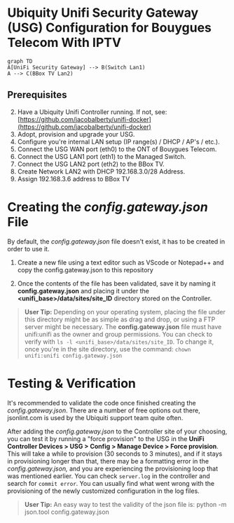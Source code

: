 # Ubiquity Unifi Security Gateway (USG) Configuration for Bouygues Telecom With IPTV

```mermaid
graph TD
A[UniFi Security Gateway] --> B(Switch Lan1)
A --> C(BBox TV Lan2)
```

## Prerequisites

2.  Have a Ubiquity Unifi Controller running. If not, see: [https://github.com/jacobalberty/unifi-docker](https://github.com/jacobalberty/unifi-docker)
3.  Adopt, provision and upgrade your USG.
4.  Configure you're internal LAN setup (IP range(s) / DHCP / AP's / etc.).
5.  Connect the USG WAN port (eth0) to the ONT of Bouygues Telecom.
6.  Connect the USG LAN1 port (eth1) to the Managed Switch.
7. Connect the USG LAN2 port (eth2) to the BBox TV.
8. Create Network LAN2 with DHCP 192.168.3.0/28 Address.
9. Assign 192.168.3.6 address to BBox TV

# Creating the _config.gateway.json_ File

By default, the _config.gateway.json_ file doesn't exist, it has to be created in order to use it.

1. Create a new file using a text editor such as VScode or Notepad++ and copy the config.gateway.json to this repository

2. Once the contents of the file has been validated, save it by naming it **config.gateway.json** and placing it under the **<unifi_base>/data/sites/site_ID** directory stored on the Controller.

>  **User Tip:** Depending on your operating system, placing the file under this directory might be as simple as drag and drop, or using a FTP server might be necessary. The **config.gateway.json** file must have unifi:unifi as the owner and group permissions. You can check to verify with `ls -l <unifi_base>/data/sites/site_ID`. To change it, once you're in the site directory, use the command: `chown unifi:unifi config.gateway.json`

# Testing & Verification

It's recommended to validate the code once finished creating the _config.gateway.json_. There are a number of free options out there, jsonlint.com is used by the Ubiquiti support team quite often.

After adding the _config.gateway.json_ to the Controller site of your choosing, you can test it by running a "force provision" to the USG in the **UniFi Controller Devices > USG > Config > Manage Device > Force provision**. This will take a while to provision (30 seconds to 3 minutes), and if it stays in provisioning longer than that, there may be a formatting error in the _config.gateway.json,_ and you are experiencing the provisioning loop that was mentioned earlier. You can check `server.log` in the controller and search for `commit error`. You can usually find what went wrong with the provisioning of the newly customized configuration in the log files.

> **User Tip:** An easy way to test the validity of the json file is: python -m json.tool config.gateway.json


